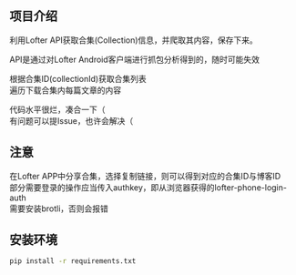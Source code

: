 ## 项目介绍
利用Lofter API获取合集(Collection)信息，并爬取其内容，保存下来。  

API是通过对Lofter Android客户端进行抓包分析得到的，随时可能失效  

根据合集ID(collectionId)获取合集列表  
遍历下载合集内每篇文章的内容

代码水平很烂，凑合一下（  
有问题可以提Issue，也许会解决（

## 注意
在Lofter APP中分享合集，选择复制链接，则可以得到对应的合集ID与博客ID  
部分需要登录的操作应当传入authkey，即从浏览器获得的lofter-phone-login-auth  
需要安装brotli，否则会报错

## 安装环境
```bash
pip install -r requirements.txt
```